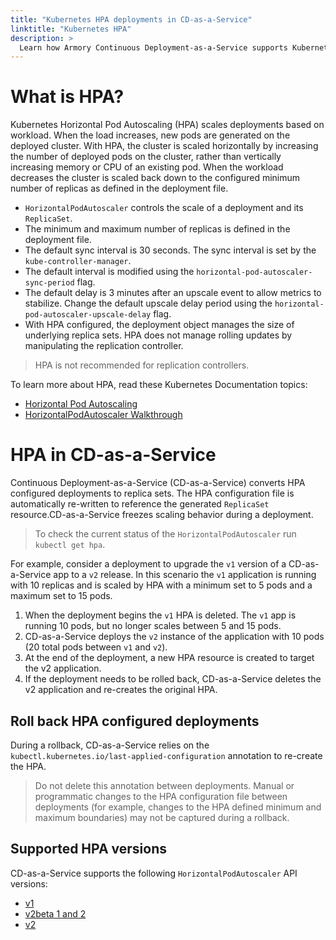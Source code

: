 ```yaml
---
title: "Kubernetes HPA deployments in CD-as-a-Service"
linktitle: "Kubernetes HPA"
description: >
  Learn how Armory Continuous Deployment-as-a-Service supports Kubernetes deployments with Horizontal Pod Autoscaling.
---
```

 # What is HPA?
 Kubernetes Horizontal Pod Autoscaling (HPA) scales deployments based on workload. When the load increases, new pods are generated on the deployed cluster. With HPA, the cluster is scaled horizontally by increasing the number of deployed pods on the cluster, rather than vertically increasing memory or CPU of an existing pod. When the workload decreases the cluster is scaled back down to the configured minimum number of replicas as defined in the deployment file.

 - `HorizontalPodAutoscaler` controls the scale of a deployment and its `ReplicaSet`. 
 - The minimum and maximum number of replicas is defined in the deployment file. 
 - The default sync interval is 30 seconds. The sync interval is set by the `kube-controller-manager`. 
 - The default interval is modified using the `horizontal-pod-autoscaler-sync-period` flag. 
 - The default delay is 3 minutes after an upscale event to allow metrics to stabilize. Change the default upscale delay period using the `horizontal-pod-autoscaler-upscale-delay` flag.
 - With HPA configured, the deployment object manages the size of underlying replica sets. HPA does not manage rolling updates by manipulating the replication controller. 
  > HPA is not recommended for replication controllers. 

To learn more about HPA, read these Kubernetes Documentation topics: 
- [Horizontal Pod Autoscaling](https://kubernetes.io/docs/tasks/run-application/horizontal-pod-autoscale/)
- [HorizontalPodAutoscaler Walkthrough](https://kubernetes.io/docs/tasks/run-application/horizontal-pod-autoscale-walkthrough/)
 
# HPA in CD-as-a-Service
Continuous Deployment-as-a-Service (CD-as-a-Service) converts HPA configured deployments to replica sets. The HPA configuration file is automatically re-written to reference the generated `ReplicaSet` resource.CD-as-a-Service freezes scaling behavior during a deployment.

> To check the current status of the `HorizontalPodAutoscaler` run `kubectl get hpa`.

For example, consider a deployment to upgrade the `v1` version of a CD-as-a-Service app to a `v2` release. In this scenario the `v1` application is running with 10 replicas and is scaled by HPA with a minimum set to 5 pods and a maximum set to 15 pods.

 1. When the deployment begins the `v1` HPA is deleted. The `v1` app is running 10 pods, but no longer scales between 5 and 15 pods.
 2. CD-as-a-Service deploys the `v2` instance of the application with 10 pods (20 total pods between `v1` and `v2`).
 3.  At the end of the deployment, a new HPA resource is created to target the v2 application. 
 4.  If the deployment needs to be rolled back, CD-as-a-Service deletes the v2 application and re-creates the original HPA.

## Roll back HPA configured deployments
During a rollback, CD-as-a-Service relies on the `kubectl.kubernetes.io/last-applied-configuration` annotation to re-create the HPA. 

> Do not delete this annotation between deployments. Manual or programmatic changes to the HPA configuration file between deployments (for example, changes to the HPA defined minimum and maximum boundaries) may not be captured during a rollback.

## Supported HPA versions
CD-as-a-Service supports the following `HorizontalPodAutoscaler` API versions:
- [v1](https://kubernetes.io/docs/reference/kubernetes-api/workload-resources/horizontal-pod-autoscaler-v1/)
- [v2beta 1 and 2](https://kubernetes.io/docs/reference/kubernetes-api/workload-resources/horizontal-pod-autoscaler-v2beta2/)
-  [v2](https://kubernetes.io/docs/reference/kubernetes-api/workload-resources/horizontal-pod-autoscaler-v2/)
